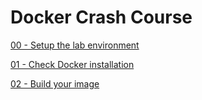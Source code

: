 # Docker Crash Course

[00 - Setup the lab environment](labs/00-Setup_lab_environment/README.md)

[01 - Check Docker installation](labs/01-Check_Docker_installation/README.md)

[02 - Build your image](02-Build_your_image/README.md)
